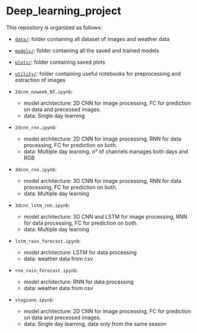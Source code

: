 # Deep_learning_project
This repository is organized as follows:

- [`data/`](data/): folder containing all dataset of images and weather data
- [`models/`](models/): folder containing all the saved and trained models
- [`plots/`](plots/): folder containing saved plots
- [`utility/`](utility/): folder containing useful notebooks for preprocessing and estraction of images

- `2dcnn_noweek_NT.ipynb`:
  - model architecture: 2D CNN for image processing, FC for prediction on data and precessed images.
  - data: Single day learning

- `2dcnn_rnn.ipynb`:
    - model architecture: 2D CNN for image processing, RNN for data processing, FC for prediction on both.
    - data: Multiple day learning, n° of channels manages both days and RGB

- `3dcnn_rnn.ipynb`:
    - model architecture: 3D CNN for image processing, RNN for data processing, FC for prediction on both.
    - data: Multiple day learning

- `3dcnn_lstm_rnn.ipynb`:
    - model architecture: 3D CNN and LSTM for image processing, RNN for data processing, FC for prediction on both.
    - data: Multiple day learning
    
-  `lstm_rain_forecast.ipynb`:
    - model architecture: LSTM for data processing
    - data: weather data from csv

-  `rnn_rain_forecast.ipynb`:
    - model architecture: RNN for data processing
    - data: weather data from csv

- `stagione.ipynb`:
  - model architecture: 2D CNN for image processing, FC for prediction on data and precessed images.
  - data: Single day learning, data only from the same season
